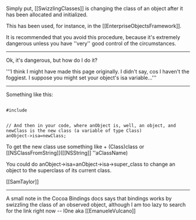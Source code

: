 

Simply put, [[SwizzlingClasses]] is changing the class of an object after it has been allocated and initialized.

This has been used, for instance, in the [[EnterpriseObjectsFramework]].

It is recommended that you avoid this procedure, because it's extremely dangerous unless you have ''very'' good control of the circumstances.

----

Ok, it's dangerous, but how do I do it?

'''I think I might have made this page originally. I didn't say, cos I haven't the foggiest. I suppose you might set your object's isa variable...'''

----

Something like this:

<code>
#include <objc/objc-runtime.h>

// And then in your code, where anObject is, well, an object, and newClass is the new class (a variable of type Class)
anObject->isa=newClass;
</code>

To get the new class use something like + (Class)class or [[NSClassFromString]]([[NSString]] ''aClassName)

You could do anObject->isa=anObject->isa->super_class to change an object to the superclass of its current class.

[[SamTaylor]]

----

A small note in the Cocoa Bindings docs says that bindings works by swizzling the class of an observed object, although I am too lazy to search for the link right now -- l0ne aka [[EmanueleVulcano]]